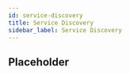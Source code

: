 ```yaml
---
id: service-discovery
title: Service Discovery
sidebar_label: Service Discovery
---
```


## Placeholder
